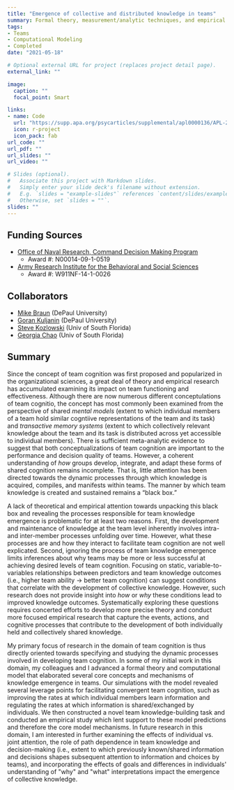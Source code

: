 ```yaml
---
title: "Emergence of collective and distributed knowledge in teams"
summary: Formal theory, measurement/analytic techniques, and empirical research on how knowledge emerges and is used by teams
tags:
- Teams
- Computational Modeling
- Completed
date: "2021-05-18"

# Optional external URL for project (replaces project detail page).
external_link: ""

image:
  caption: ""
  focal_point: Smart

links:
- name: Code
  url: "https://supp.apa.org/psycarticles/supplemental/apl0000136/APL-2014-0766R3_Supp.R.txt"
  icon: r-project
  icon_pack: fab
url_code: ""
url_pdf: ""
url_slides: ""
url_video: ""

# Slides (optional).
#   Associate this project with Markdown slides.
#   Simply enter your slide deck's filename without extension.
#   E.g. `slides = "example-slides"` references `content/slides/example-slides.md`.
#   Otherwise, set `slides = ""`.
slides: ""
---
```

## Funding Sources
- [Office of Naval Research, Command Decision Making Program](https://www.onr.navy.mil/en/Science-Technology/Departments/Code-34/All-Programs/human-bioengineered-systems-341/command-decision-making)
  - Award #: N00014-09-1-0519
- [Army Research Institute for the Behavioral and Social Sciences](https://ari.altess.army.mil/)
  - Award #: W911NF-14-1-0026

## Collaborators
- [Mike Braun](/authors/michaelbraun/) (DePaul University)
- [Goran Kuljanin](/authors/gorankuljanin/) (DePaul University)
- [Steve Kozlowski](/authors/stevekozlowski/) (Univ of South Florida)
- [Georgia Chao](/authors/georgiachao/) (Univ of South Florida)

## Summary
Since the concept of team cognition was first proposed and popularized in the organizational sciences, a great deal of theory and empirical research has accumulated examining its impact on team functioning and effectiveness. Although there are now numerous different conceptulations of team cognitio, the concept has most commonly been examined from the perspective of shared *mental models* (extent to which individual members of a team hold similar cogntiive representations of the team and its task) and *transactive memory systems* (extent to which collectively relevant knowledge about the team and its task is distributed across yet accessible to individual members). There is sufficient meta-analytic evidence to suggest that both conceptualizations of team cognition are important to the performance and decision quality of teams. However, a coherent understanding of *how* groups develop, integrate, and adapt these forms of shared cognition remains incomplete. That is, little attention has been directed towards the dynamic processes through which knowledge is acquired, compiles, and manifests within teams. The manner by which team knowledge is created and sustained remains a “black box.”

A lack of theoretical and empirical attention towards unpacking this black box and revealing the processes responsible for team knowledge emergence is problematic for at least two reasons. First, the development and maintenance of knowledge at the team level inherently involves intra- and inter-member processes unfolding over time. However, what these processes are and how they interact to facilitate team cognition are not well explicated. Second, ignoring the process of team knowledge emergence limits inferences about why teams may be more or less successful at achieving desired levels of team cognition. Focusing on static, variable-to-variables relationships between predictors and team knowledge outcomes (i.e., higher team ability -> better team cognition) can suggest conditions that correlate with the development of collective knowledge. However, such research does not provide insight into *how* or *why* these conditions lead to improved knowledge outcomes. Systematically exploring these questions requires concerted efforts to develop more precise theory and conduct more focused empirical research that capture the events, actions, and cognitive processes that contribute to the development of both individually held and collectively shared knowledge.

My primary focus of research in the domain of team cognition is thus directly oriented towards specifying and studying the dynamic processes involved in developing team cognition. In some of my initial work in this domain, my colleagues and I advanced a formal theory and computational model that elaborated several core concepts and mechanisms of knowledge emergence in teams. Our simulations with the model revealed several leverage points for facilitating convergent team cognition, such as improving the rates at which individual members learn information and regulating the rates at which information is shared/exchanged by individuals. We then constructed a novel team knowledge-building task and conducted an empirical study which lent support to these model predictions and therefore the core model mechanisms. In future research in this domain, I am interested in further examining the effects of individual vs. joint attention, the role of path dependence in team knowledge and decision-making (i.e., extent to which previously known/shared information and decisions shapes subsequent attention to information and choices by teams), and incorporating the effects of goals and differences in individuals' understanding of "why" and "what" interpretations impact the emergence of collective knowledge.